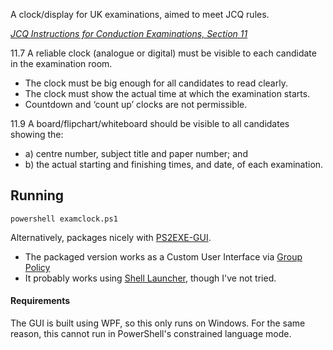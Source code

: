 A clock/display for UK examinations, aimed to meet JCQ rules.

_[JCQ Instructions for Conduction Examinations, Section 11](https://www.jcq.org.uk/exams-office/ice---instructions-for-conducting-examinations/instructions-for-conducting-examinations-2018-2019)_

11.7 A reliable clock (analogue or digital) must be visible to each candidate in the examination room.
- The clock must be big enough for all candidates to read clearly.
- The clock must show the actual time at which the examination starts.
- Countdown and ‘count up’ clocks are not permissible.

11.9 A board/flipchart/whiteboard should be visible to all candidates showing the:
- a) centre number, subject title and paper number; and
- b) the actual starting and finishing times, and date, of each examination.

## Running

`powershell examclock.ps1`

Alternatively, packages nicely with [PS2EXE-GUI](https://gallery.technet.microsoft.com/scriptcenter/PS2EXE-GUI-Convert-e7cb69d5).

- The packaged version works as a Custom User Interface via [Group Policy](https://getadmx.com/?Category=Windows_10_2016&Policy=Microsoft.Policies.WindowsLogon2::CustomShell)
- It probably works using [Shell Launcher](https://docs.microsoft.com/en-us/windows-hardware/customize/enterprise/shell-launcher), though I've not tried.

#### Requirements

The GUI is built using WPF, so this only runs on Windows. For the same reason, this cannot run in PowerShell's constrained language mode.
